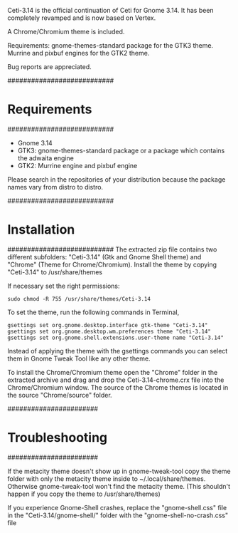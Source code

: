 Ceti-3.14 is the official continuation of Ceti for Gnome 3.14. It has been completely revamped and is now based on Vertex. 

A Chrome/Chromium theme is included.

Requirements: gnome-themes-standard package for the GTK3 theme. Murrine and pixbuf engines for the GTK2 theme.

Bug reports are appreciated.

###########################
#      Requirements       #
###########################

* Gnome 3.14
* GTK3: gnome-themes-standard package or a package which contains the adwaita engine
* GTK2: Murrine engine and pixbuf engine

Please search in the repositories of your distribution because the package names vary from distro to distro.

###########################
#      Installation       #
###########################
The extracted zip file contains two different subfolders: "Ceti-3.14" (Gtk and Gnome Shell theme) and "Chrome" (Theme for Chrome/Chromium).
Install the theme by copying "Ceti-3.14" to /usr/share/themes

If necessary set the right permissions:

    sudo chmod -R 755 /usr/share/themes/Ceti-3.14


To set the theme, run the following commands in Terminal,

    gsettings set org.gnome.desktop.interface gtk-theme "Ceti-3.14"
    gsettings set org.gnome.desktop.wm.preferences theme "Ceti-3.14"
    gsettings set org.gnome.shell.extensions.user-theme name "Ceti-3.14"

Instead of applying the theme with the gsettings commands you can select them in Gnome Tweak Tool like any other theme.

To install the Chrome/Chromium theme open the "Chrome" folder in the extracted archive and drag and drop the Ceti-3.14-chrome.crx file into the Chrome/Chromium window. The source of the Chrome themes is located in the source "Chrome/source" folder.

#######################
#   Troubleshooting   #
#######################

If the metacity theme doesn't show up in gnome-tweak-tool copy the theme folder with only the metacity theme inside to ~/.local/share/themes. Otherwise gnome-tweak-tool won't find the metacity theme. (This shouldn't happen if you copy the theme to /usr/share/themes)

If you experience Gnome-Shell crashes, replace the "gnome-shell.css" file in the "Ceti-3.14/gnome-shell/" folder with the "gnome-shell-no-crash.css" file

